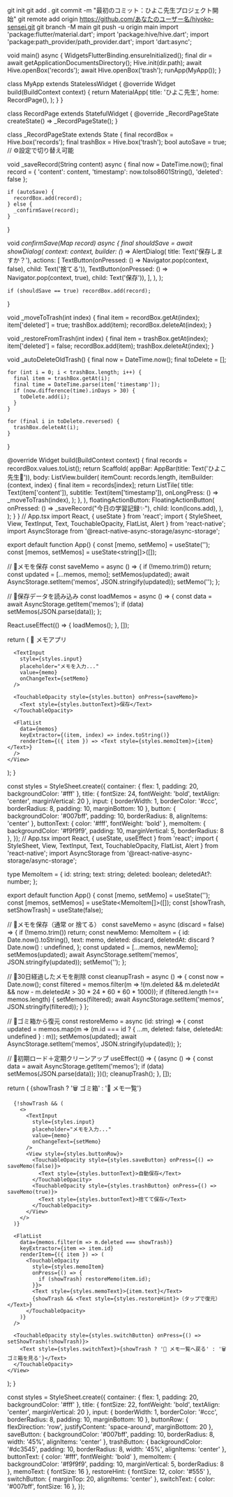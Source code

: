 git init
git add .
git commit -m "最初のコミット：ひよこ先生プロジェクト開始"
git remote add origin https://github.com/あなたのユーザー名/hiyoko-sensei.git
git branch -M main
git push -u origin main
import 'package:flutter/material.dart';
import 'package:hive/hive.dart';
import 'package:path_provider/path_provider.dart';
import 'dart:async';

void main() async {
  WidgetsFlutterBinding.ensureInitialized();
  final dir = await getApplicationDocumentsDirectory();
  Hive.init(dir.path);
  await Hive.openBox('records');
  await Hive.openBox('trash');
  runApp(MyApp());
}

class MyApp extends StatelessWidget {
  @override
  Widget build(BuildContext context) {
    return MaterialApp(
      title: 'ひよこ先生',
      home: RecordPage(),
    );
  }
}

class RecordPage extends StatefulWidget {
  @override
  _RecordPageState createState() => _RecordPageState();
}

class _RecordPageState extends State<RecordPage> {
  final recordBox = Hive.box('records');
  final trashBox = Hive.box('trash');
  bool autoSave = true; // ⚙️設定で切り替え可能

  void _saveRecord(String content) async {
    final now = DateTime.now();
    final record = {
      'content': content,
      'timestamp': now.toIso8601String(),
      'deleted': false
    };

    if (autoSave) {
      recordBox.add(record);
    } else {
      _confirmSave(record);
    }
  }

  void _confirmSave(Map record) async {
    final shouldSave = await showDialog(
      context: context,
      builder: (_) => AlertDialog(
        title: Text('保存しますか？'),
        actions: [
          TextButton(onPressed: () => Navigator.pop(context, false), child: Text('捨てる')),
          TextButton(onPressed: () => Navigator.pop(context, true), child: Text('保存')),
        ],
      ),
    );

    if (shouldSave == true) recordBox.add(record);
  }

  void _moveToTrash(int index) {
    final item = recordBox.getAt(index);
    item['deleted'] = true;
    trashBox.add(item);
    recordBox.deleteAt(index);
  }

  void _restoreFromTrash(int index) {
    final item = trashBox.getAt(index);
    item['deleted'] = false;
    recordBox.add(item);
    trashBox.deleteAt(index);
  }

  void _autoDeleteOldTrash() {
    final now = DateTime.now();
    final toDelete = <int>[];

    for (int i = 0; i < trashBox.length; i++) {
      final item = trashBox.getAt(i);
      final time = DateTime.parse(item['timestamp']);
      if (now.difference(time).inDays > 30) {
        toDelete.add(i);
      }
    }

    for (final i in toDelete.reversed) {
      trashBox.deleteAt(i);
    }
  }

  @override
  Widget build(BuildContext context) {
    final records = recordBox.values.toList();
    return Scaffold(
      appBar: AppBar(title: Text('ひよこ先生📒')),
      body: ListView.builder(
        itemCount: records.length,
        itemBuilder: (context, index) {
          final item = records[index];
          return ListTile(
            title: Text(item['content']),
            subtitle: Text(item['timestamp']),
            onLongPress: () => _moveToTrash(index),
          );
        },
      ),
      floatingActionButton: FloatingActionButton(
        onPressed: () => _saveRecord("今日の学習記録✨"),
        child: Icon(Icons.add),
      ),
    );
  }
}
// App.tsx
import React, { useState } from 'react';
import { StyleSheet, View, TextInput, Text, TouchableOpacity, FlatList, Alert } from 'react-native';
import AsyncStorage from '@react-native-async-storage/async-storage';

export default function App() {
  const [memo, setMemo] = useState('');
  const [memos, setMemos] = useState<string[]>([]);

  // 🔹メモを保存
  const saveMemo = async () => {
    if (!memo.trim()) return;
    const updated = [...memos, memo];
    setMemos(updated);
    await AsyncStorage.setItem('memos', JSON.stringify(updated));
    setMemo('');
  };

  // 🔹保存データを読み込み
  const loadMemos = async () => {
    const data = await AsyncStorage.getItem('memos');
    if (data) setMemos(JSON.parse(data));
  };

  React.useEffect(() => {
    loadMemos();
  }, []);

  return (
    <View style={styles.container}>
      <Text style={styles.title}>📝 メモアプリ</Text>

      <TextInput
        style={styles.input}
        placeholder="メモを入力..."
        value={memo}
        onChangeText={setMemo}
      />

      <TouchableOpacity style={styles.button} onPress={saveMemo}>
        <Text style={styles.buttonText}>保存</Text>
      </TouchableOpacity>

      <FlatList
        data={memos}
        keyExtractor={(item, index) => index.toString()}
        renderItem={({ item }) => <Text style={styles.memoItem}>{item}</Text>}
      />
    </View>
  );
}

const styles = StyleSheet.create({
  container: { flex: 1, padding: 20, backgroundColor: '#fff' },
  title: { fontSize: 24, fontWeight: 'bold', textAlign: 'center', marginVertical: 20 },
  input: { borderWidth: 1, borderColor: '#ccc', borderRadius: 8, padding: 10, marginBottom: 10 },
  button: { backgroundColor: '#007bff', padding: 10, borderRadius: 8, alignItems: 'center' },
  buttonText: { color: '#fff', fontWeight: 'bold' },
  memoItem: { backgroundColor: '#f9f9f9', padding: 10, marginVertical: 5, borderRadius: 8 },
});
// App.tsx
import React, { useState, useEffect } from 'react';
import { StyleSheet, View, TextInput, Text, TouchableOpacity, FlatList, Alert } from 'react-native';
import AsyncStorage from '@react-native-async-storage/async-storage';

type MemoItem = {
  id: string;
  text: string;
  deleted: boolean;
  deletedAt?: number;
};

export default function App() {
  const [memo, setMemo] = useState('');
  const [memos, setMemos] = useState<MemoItem[]>([]);
  const [showTrash, setShowTrash] = useState(false);

  // 🔹メモを保存（通常 or 捨てる）
  const saveMemo = async (discard = false) => {
    if (!memo.trim()) return;
    const newMemo: MemoItem = {
      id: Date.now().toString(),
      text: memo,
      deleted: discard,
      deletedAt: discard ? Date.now() : undefined,
    };
    const updated = [...memos, newMemo];
    setMemos(updated);
    await AsyncStorage.setItem('memos', JSON.stringify(updated));
    setMemo('');
  };

  // 🔹30日経過したメモを削除
  const cleanupTrash = async () => {
    const now = Date.now();
    const filtered = memos.filter(m => !(m.deleted && m.deletedAt && now - m.deletedAt > 30 * 24 * 60 * 60 * 1000));
    if (filtered.length !== memos.length) {
      setMemos(filtered);
      await AsyncStorage.setItem('memos', JSON.stringify(filtered));
    }
  };

  // 🔹ゴミ箱から復元
  const restoreMemo = async (id: string) => {
    const updated = memos.map(m => (m.id === id ? { ...m, deleted: false, deletedAt: undefined } : m));
    setMemos(updated);
    await AsyncStorage.setItem('memos', JSON.stringify(updated));
  };

  // 🔹初期ロード＋定期クリーンアップ
  useEffect(() => {
    (async () => {
      const data = await AsyncStorage.getItem('memos');
      if (data) setMemos(JSON.parse(data));
    })();
    cleanupTrash();
  }, []);

  return (
    <View style={styles.container}>
      <Text style={styles.title}>{showTrash ? '🗑 ゴミ箱' : '📝 メモ一覧'}</Text>

      {!showTrash && (
        <>
          <TextInput
            style={styles.input}
            placeholder="メモを入力..."
            value={memo}
            onChangeText={setMemo}
          />
          <View style={styles.buttonRow}>
            <TouchableOpacity style={styles.saveButton} onPress={() => saveMemo(false)}>
              <Text style={styles.buttonText}>自動保存</Text>
            </TouchableOpacity>
            <TouchableOpacity style={styles.trashButton} onPress={() => saveMemo(true)}>
              <Text style={styles.buttonText}>捨てて保存</Text>
            </TouchableOpacity>
          </View>
        </>
      )}

      <FlatList
        data={memos.filter(m => m.deleted === showTrash)}
        keyExtractor={item => item.id}
        renderItem={({ item }) => (
          <TouchableOpacity
            style={styles.memoItem}
            onPress={() => {
              if (showTrash) restoreMemo(item.id);
            }}>
            <Text style={styles.memoText}>{item.text}</Text>
            {showTrash && <Text style={styles.restoreHint}>（タップで復元）</Text>}
          </TouchableOpacity>
        )}
      />

      <TouchableOpacity style={styles.switchButton} onPress={() => setShowTrash(!showTrash)}>
        <Text style={styles.switchText}>{showTrash ? '📄 メモ一覧へ戻る' : '🗑 ゴミ箱を見る'}</Text>
      </TouchableOpacity>
    </View>
  );
}

const styles = StyleSheet.create({
  container: { flex: 1, padding: 20, backgroundColor: '#fff' },
  title: { fontSize: 22, fontWeight: 'bold', textAlign: 'center', marginVertical: 20 },
  input: { borderWidth: 1, borderColor: '#ccc', borderRadius: 8, padding: 10, marginBottom: 10 },
  buttonRow: { flexDirection: 'row', justifyContent: 'space-around', marginBottom: 20 },
  saveButton: { backgroundColor: '#007bff', padding: 10, borderRadius: 8, width: '45%', alignItems: 'center' },
  trashButton: { backgroundColor: '#dc3545', padding: 10, borderRadius: 8, width: '45%', alignItems: 'center' },
  buttonText: { color: '#fff', fontWeight: 'bold' },
  memoItem: { backgroundColor: '#f9f9f9', padding: 10, marginVertical: 5, borderRadius: 8 },
  memoText: { fontSize: 16 },
  restoreHint: { fontSize: 12, color: '#555' },
  switchButton: { marginTop: 20, alignItems: 'center' },
  switchText: { color: '#007bff', fontSize: 16 },
});

